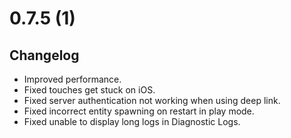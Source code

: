 # 0.7.5 (1)

## Changelog

-   Improved performance.
-   Fixed touches get stuck on iOS.
-   Fixed server authentication not working when using deep link.
-   Fixed incorrect entity spawning on restart in play mode.
-   Fixed unable to display long logs in Diagnostic Logs.

